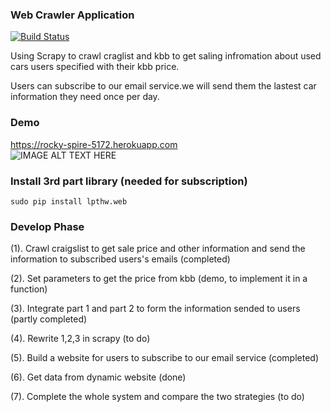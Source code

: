 
### Web Crawler Application  
[![Build Status](https://travis-ci.org/SuperCh-SE-NCSU/ProjectScraping.svg?branch=master)](https://travis-ci.org/SuperCh-SE-NCSU/ProjectScraping)

Using Scrapy to crawl craglist and kbb to get saling infromation about used cars users specified with their kbb price.

Users can subscribe to our email service.we will send them the lastest car information they need once per day. 
### Demo

https://rocky-spire-5172.herokuapp.com<br/>
![IMAGE ALT TEXT HERE](https://lh3.googleusercontent.com/-OtvaZMJViLs/VOy_lkCp6XI/AAAAAAAAAUc/ZJuV9RqdQCA/w532-h295/Project.png)

### Install 3rd part library (needed for subscription)

```
sudo pip install lpthw.web
```   

### Develop Phase

  (1).  Crawl craigslist to get sale price and other information and send the information to subscribed users's emails (completed)

  (2).  Set parameters to get the price from kbb (demo, to implement it in a function)

  (3).  Integrate part 1 and part 2 to form the information sended to users (partly completed)

  (4).  Rewrite 1,2,3 in scrapy (to do)
  
  (5).  Build a website for users to subscribe to our email service (completed)
  
  (6).  Get data from dynamic website (done)

  (7).  Complete the whole system and compare the two strategies (to do)


